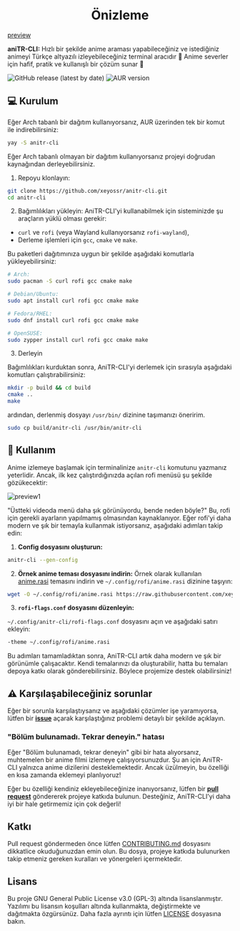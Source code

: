 <div align="center">
  <h1>Önizleme</h1>
</div>

[preview](https://github.com/user-attachments/assets/fef2191a-50e6-4c21-b2db-9c7043455af8)

**aniTR-CLI:** Hızlı bir şekilde anime araması yapabileceğiniz ve istediğiniz animeyi Türkçe altyazılı izleyebileceğiniz terminal aracıdır 💫 Anime severler için hafif, pratik ve kullanışlı bir çözüm sunar 🚀

![GitHub release (latest by date)](https://img.shields.io/github/v/release/xeyossr/anitr-cli?style=for-the-badge)
![AUR version](https://img.shields.io/aur/version/anitr-cli?style=for-the-badge)

## 💻 Kurulum

Eğer Arch tabanlı bir dağıtım kullanıyorsanız, AUR üzerinden tek bir komut ile indirebilirsiniz:

```bash
yay -S anitr-cli
```

Eğer Arch tabanlı olmayan bir dağıtım kullanıyorsanız projeyi doğrudan kaynağından derleyebilirsiniz.

1. Repoyu klonlayın:

```bash
git clone https://github.com/xeyossr/anitr-cli.git
cd anitr-cli
```

2. Bağımlılıkları yükleyin:
   AniTR-CLI'yi kullanabilmek için sisteminizde şu araçların yüklü olması gerekir:

- `curl` ve `rofi` (veya Wayland kullanıyorsanız `rofi-wayland`),
- Derleme işlemleri için `gcc`, `cmake` ve `make`.

Bu paketleri dağıtımınıza uygun bir şekilde aşağıdaki komutlarla yükleyebilirsiniz:

```bash
# Arch:
sudo pacman -S curl rofi gcc cmake make

# Debian/Ubuntu:
sudo apt install curl rofi gcc cmake make

# Fedora/RHEL:
sudo dnf install curl rofi gcc cmake make

# OpenSUSE:
sudo zypper install curl rofi gcc cmake make
```

3. Derleyin

Bağımlılıkları kurduktan sonra, AniTR-CLI'yi derlemek için sırasıyla aşağıdaki komutları çalıştırabilirsiniz:

```bash
mkdir -p build && cd build
cmake ..
make
```

ardından, derlenmiş dosyayı `/usr/bin/` dizinine taşımanızı öneririm.

```bash
sudo cp build/anitr-cli /usr/bin/anitr-cli
```

## 👾 Kullanım

Anime izlemeye başlamak için terminalinize `anitr-cli` komutunu yazmanız yeterlidir. Ancak, ilk kez çalıştırdığınızda açılan rofi menüsü şu şekilde gözükecektir:

![preview1](assets/preview1.png)

"Üstteki videoda menü daha şık görünüyordu, bende neden böyle?"
Bu, rofi için gerekli ayarların yapılmamış olmasından kaynaklanıyor. Eğer rofi'yi daha modern ve şık bir temayla kullanmak istiyorsanız, aşağıdaki adımları takip edin:

1. **Config dosyasını oluşturun:**

```bash
anitr-cli --gen-config
```

2. **Örnek anime teması dosyasını indirin:**
   Örnek olarak kullanılan [anime.rasi](https://raw.githubusercontent.com/xeyossr/anitr-cli/main/rofi%20themes/anime.rasi) temasını indirin ve `~/.config/rofi/anime.rasi` dizinine taşıyın:

```bash
wget -O ~/.config/rofi/anime.rasi https://raw.githubusercontent.com/xeyossr/anitr-cli/main/rofi%20themes/anime.rasi
```

3. **`rofi-flags.conf` dosyasını düzenleyin:**

`~/.config/anitr-cli/rofi-flags.conf` dosyasını açın ve aşağıdaki satırı ekleyin:

```bash
-theme ~/.config/rofi/anime.rasi
```

Bu adımları tamamladıktan sonra, AniTR-CLI artık daha modern ve şık bir görünümle çalışacaktır.
Kendi temalarınızı da oluşturabilir, hatta bu temaları depoya katkı olarak gönderebilirsiniz. Böylece projemize destek olabilirsiniz!

## ⚠️ Karşılaşabileceğiniz sorunlar

Eğer bir sorunla karşılaştıysanız ve aşağıdaki çözümler işe yaramıyorsa, lütfen bir [**issue**](https://github.com/xeyossr/anitr-cli/issue) açarak karşılaştığınız problemi detaylı bir şekilde açıklayın.

### "Bölüm bulunamadı. Tekrar deneyin." hatası

Eğer "Bölüm bulunamadı, tekrar deneyin" gibi bir hata alıyorsanız, muhtemelen bir anime filmi izlemeye çalışıyorsunuzdur. Şu an için AniTR-CLI yalnızca anime dizilerini desteklemektedir. Ancak üzülmeyin, bu özelliği en kısa zamanda eklemeyi planlıyoruz!

Eğer bu özelliği kendiniz ekleyebileceğinize inanıyorsanız, lütfen bir [**pull request**](https://github.com/xeyossr/pulls) göndererek projeye katkıda bulunun. Desteğiniz, AniTR-CLI’yi daha iyi bir hale getirmemiz için çok değerli!

## Katkı

Pull request göndermeden önce lütfen [CONTRIBUTING.md](CONTRIBUTING.md) dosyasını dikkatlice okuduğunuzdan emin olun. Bu dosya, projeye katkıda bulunurken takip etmeniz gereken kuralları ve yönergeleri içermektedir.

## Lisans

Bu proje GNU General Public License v3.0 (GPL-3) altında lisanslanmıştır. Yazılımı bu lisansın koşulları altında kullanmakta, değiştirmekte ve dağıtmakta özgürsünüz. Daha fazla ayrıntı için lütfen [LICENSE](LICENSE) dosyasına bakın.
